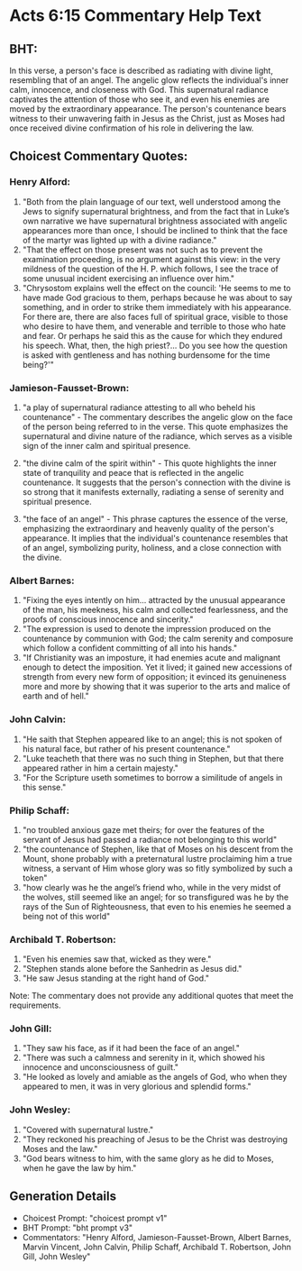 # Acts 6:15 Commentary Help Text

## BHT:
In this verse, a person's face is described as radiating with divine light, resembling that of an angel. The angelic glow reflects the individual's inner calm, innocence, and closeness with God. This supernatural radiance captivates the attention of those who see it, and even his enemies are moved by the extraordinary appearance. The person's countenance bears witness to their unwavering faith in Jesus as the Christ, just as Moses had once received divine confirmation of his role in delivering the law.

## Choicest Commentary Quotes:
### Henry Alford:
1. "Both from the plain language of our text, well understood among the Jews to signify supernatural brightness, and from the fact that in Luke’s own narrative we have supernatural brightness associated with angelic appearances more than once, I should be inclined to think that the face of the martyr was lighted up with a divine radiance." 
2. "That the effect on those present was not such as to prevent the examination proceeding, is no argument against this view: in the very mildness of the question of the H. P. which follows, I see the trace of some unusual incident exercising an influence over him."
3. "Chrysostom explains well the effect on the council: 'He seems to me to have made God gracious to them, perhaps because he was about to say something, and in order to strike them immediately with his appearance. For there are, there are also faces full of spiritual grace, visible to those who desire to have them, and venerable and terrible to those who hate and fear. Or perhaps he said this as the cause for which they endured his speech. What, then, the high priest?... Do you see how the question is asked with gentleness and has nothing burdensome for the time being?'"

### Jamieson-Fausset-Brown:
1. "a play of supernatural radiance attesting to all who beheld his countenance" - The commentary describes the angelic glow on the face of the person being referred to in the verse. This quote emphasizes the supernatural and divine nature of the radiance, which serves as a visible sign of the inner calm and spiritual presence.

2. "the divine calm of the spirit within" - This quote highlights the inner state of tranquility and peace that is reflected in the angelic countenance. It suggests that the person's connection with the divine is so strong that it manifests externally, radiating a sense of serenity and spiritual presence.

3. "the face of an angel" - This phrase captures the essence of the verse, emphasizing the extraordinary and heavenly quality of the person's appearance. It implies that the individual's countenance resembles that of an angel, symbolizing purity, holiness, and a close connection with the divine.

### Albert Barnes:
1. "Fixing the eyes intently on him... attracted by the unusual appearance of the man, his meekness, his calm and collected fearlessness, and the proofs of conscious innocence and sincerity."
2. "The expression is used to denote the impression produced on the countenance by communion with God; the calm serenity and composure which follow a confident committing of all into his hands."
3. "If Christianity was an imposture, it had enemies acute and malignant enough to detect the imposition. Yet it lived; it gained new accessions of strength from every new form of opposition; it evinced its genuineness more and more by showing that it was superior to the arts and malice of earth and of hell."

### John Calvin:
1. "He saith that Stephen appeared like to an angel; this is not spoken of his natural face, but rather of his present countenance."
2. "Luke teacheth that there was no such thing in Stephen, but that there appeared rather in him a certain majesty."
3. "For the Scripture useth sometimes to borrow a similitude of angels in this sense."

### Philip Schaff:
1. "no troubled anxious gaze met theirs; for over the features of the servant of Jesus had passed a radiance not belonging to this world" 
2. "the countenance of Stephen, like that of Moses on his descent from the Mount, shone probably with a preternatural lustre proclaiming him a true witness, a servant of Him whose glory was so fitly symbolized by such a token"
3. "how clearly was he the angel’s friend who, while in the very midst of the wolves, still seemed like an angel; for so transfigured was he by the rays of the Sun of Righteousness, that even to his enemies he seemed a being not of this world"

### Archibald T. Robertson:
1. "Even his enemies saw that, wicked as they were."
2. "Stephen stands alone before the Sanhedrin as Jesus did."
3. "He saw Jesus standing at the right hand of God."

Note: The commentary does not provide any additional quotes that meet the requirements.

### John Gill:
1. "They saw his face, as if it had been the face of an angel." 
2. "There was such a calmness and serenity in it, which showed his innocence and unconsciousness of guilt."
3. "He looked as lovely and amiable as the angels of God, who when they appeared to men, it was in very glorious and splendid forms."

### John Wesley:
1. "Covered with supernatural lustre."
2. "They reckoned his preaching of Jesus to be the Christ was destroying Moses and the law."
3. "God bears witness to him, with the same glory as he did to Moses, when he gave the law by him."


## Generation Details
- Choicest Prompt: "choicest prompt v1"
- BHT Prompt: "bht prompt v3"
- Commentators: "Henry Alford, Jamieson-Fausset-Brown, Albert Barnes, Marvin Vincent, John Calvin, Philip Schaff, Archibald T. Robertson, John Gill, John Wesley"
